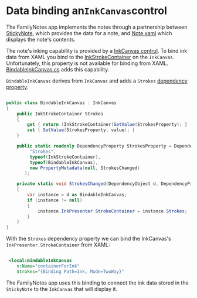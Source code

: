 # Data binding an`InkCanvas`control

The FamilyNotes app implements the notes through a partnership between  [StickyNote](FamilyNotes/StickyNote.cs), which provides the data for a note, and [Note.xaml](FamilyNotes/Controls/Note.xaml) which displays the note's contents.

The note's inking capability is provided by a [InkCanvas control](https://msdn.microsoft.com/en-us/library/windows/apps/windows.ui.xaml.controls.inkcanvas.aspx). To bind ink data from XAML you bind to the [InkStrokeContainer](https://msdn.microsoft.com/en-us/library/windows/apps/windows.ui.input.inking.inkstrokecontainer.aspx) on the `InkCanvas`. Unfortunately, this property is not available for binding from XAML. [BindableInkCanvas.cs](FamilyNotes/Controls/BindableInkCanvas.cs) adds this capability.

`BindableInkCanvas` derives from `InkCanvas` and adds a `Strokes` [dependency property](https://msdn.microsoft.com/windows/uwp/xaml-platform/dependency-properties-overview):
``` csharp

public class BindableInkCanvas : InkCanvas
{
    public InkStrokeContainer Strokes
    {
        get { return (InkStrokeContainer)GetValue(StrokesProperty); }
        set { SetValue(StrokesProperty, value); }
    }

    public static readonly DependencyProperty StrokesProperty = DependencyProperty.RegisterAttached(
         "Strokes",
         typeof(InkStrokeContainer),
         typeof(BindableInkCanvas),
         new PropertyMetadata(null, StrokesChanged)
       );

    private static void StrokesChanged(DependencyObject d, DependencyPropertyChangedEventArgs e)
    {
        var instance = d as BindableInkCanvas;
        if (instance != null)
        {
            instance.InkPresenter.StrokeContainer = instance.Strokes;
        }
    }
}

```

With the `Strokes` dependency property we can bind the InkCanvas's `InkPresenter.StrokeContainer` from XAML:
```xml

 <local:BindableInkCanvas
    x:Name="containerForInk"
    Strokes="{Binding Path=Ink, Mode=TwoWay}"

```
The FamilyNotes app uses this binding to connect the ink data stored in the `StickyNote` to the `InkCanvas` that will display it.

